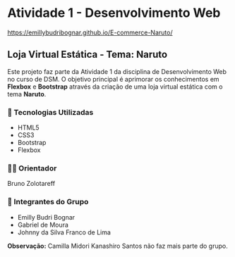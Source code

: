 # Atividade 1 - Desenvolvimento Web
https://emillybudribognar.github.io/E-commerce-Naruto/

## Loja Virtual Estática - Tema: Naruto
Este projeto faz parte da Atividade 1 da disciplina de Desenvolvimento Web no curso de DSM. O objetivo principal é aprimorar os conhecimentos em **Flexbox** e **Bootstrap** através da criação de uma loja virtual estática com o tema **Naruto**.

### 📌 Tecnologias Utilizadas
- HTML5
- CSS3
- Bootstrap
- Flexbox

### 👨‍🏫 Orientador
Bruno Zolotareff

### 👥 Integrantes do Grupo
- Emilly Budri Bognar  
- Gabriel de Moura  
- Johnny da Silva Franco de Lima  

**Observação:** Camilla Midori Kanashiro Santos não faz mais parte do grupo.
